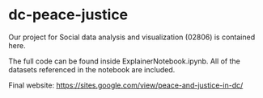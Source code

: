 # dc-peace-justice

Our project for Social data analysis and visualization (02806) is contained here.

The full code can be found inside ExplainerNotebook.ipynb. All of the datasets referenced in the notebook are included.

Final website: https://sites.google.com/view/peace-and-justice-in-dc/

